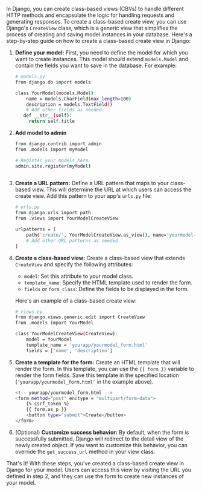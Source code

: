 In Django, you can create class-based views (CBVs) to handle different HTTP methods and encapsulate the logic for handling requests and generating responses. To create a class-based create view, you can use Django's `CreateView` class, which is a generic view that simplifies the process of creating and saving model instances in your database. Here's a step-by-step guide on how to create a class-based create view in Django:

1. **Define your model:**
   First, you need to define the model for which you want to create instances. This model should extend `models.Model` and contain the fields you want to save in the database. For example:

   ```bash
   # models.py
   from django.db import models

   class YourModel(models.Model):
       name = models.CharField(max_length=100)
       description = models.TextField()
       # Add other fields as needed
      def __str__(self):
        return self.title
   ```

2. **Add model to admin**

   ```bash
   from django.contrib import admin
   from .models import myModel

   # Register your models here.
   admin.site.register(myModel)
 
   ```
2. **Create a URL pattern:**
   Define a URL pattern that maps to your class-based view. This will determine the URL at which users can access the create view. Add this pattern to your app's `urls.py` file:

   ```bash
   # urls.py
   from django.urls import path
   from .views import YourModelCreateView

   urlpatterns = [
       path('create/', YourModelCreateView.as_view(), name='yourmodel-create'),
       # Add other URL patterns as needed
   ]
   ```

3. **Create a class-based view:**
   Create a class-based view that extends `CreateView` and specify the following attributes:
   
   - `model`: Set this attribute to your model class.
   - `template_name`: Specify the HTML template used to render the form.
   - `fields` or `form_class`: Define the fields to be displayed in the form.

   Here's an example of a class-based create view:

   ```bash
   # views.py
   from django.views.generic.edit import CreateView
   from .models import YourModel

   class YourModelCreateView(CreateView):
       model = YourModel
       template_name = 'yourapp/yourmodel_form.html'
       fields = ['name', 'description']
   ```

4. **Create a template for the form:**
   Create an HTML template that will render the form. In this template, you can use the `{{ form }}` variable to render the form fields. Save this template in the specified location (`'yourapp/yourmodel_form.html'` in the example above).

   ```bash
   <!-- yourapp/yourmodel_form.html -->
   <form method="post" enctype = "multipart/form-data">
       {% csrf_token %}
       {{ form.as_p }}
       <button type="submit">Create</button>
   </form>
   ```

5. (Optional) **Customize success behavior:**
   By default, when the form is successfully submitted, Django will redirect to the detail view of the newly created object. If you want to customize this behavior, you can override the `get_success_url` method in your view class.

That's it! With these steps, you've created a class-based create view in Django for your model. Users can access this view by visiting the URL you defined in step 2, and they can use the form to create new instances of your model.
